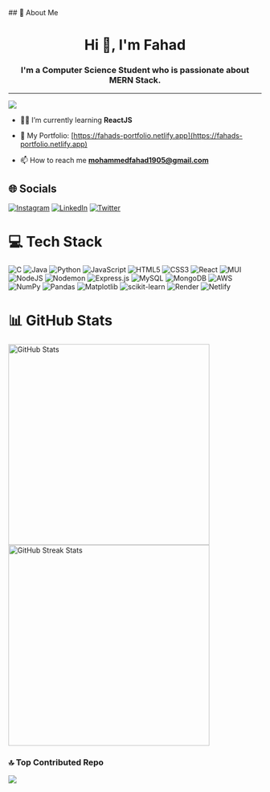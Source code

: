 
<div>
## 💫 About Me
<h1 align="center">Hi 👋, I'm Fahad</h1>
<h3 align="center">I'm a Computer Science Student who is passionate about MERN Stack.</h3>

---
[![](https://visitcount.itsvg.in/api?id=fahad1722&icon=5&color=0)](https://visitcount.itsvg.in)
- 👨‍💻 I’m currently learning **ReactJS**

- 🔭 My Portfolio: [https://fahads-portfolio.netlify.app](https://fahads-portfolio.netlify.app)

- 📫 How to reach me **mohammedfahad1905@gmail.com**

## 🌐 Socials
[![Instagram](https://img.shields.io/badge/Instagram-%23E4405F.svg?logo=Instagram&logoColor=white)](https://instagram.com/fahad177__) [![LinkedIn](https://img.shields.io/badge/LinkedIn-%230077B5.svg?logo=linkedin&logoColor=white)](https://linkedin.com/in/fahad177) [![Twitter](https://img.shields.io/badge/Twitter-%231DA1F2.svg?logo=Twitter&logoColor=white)](https://twitter.com/fahad177__) 

# 💻 Tech Stack
![C](https://img.shields.io/badge/c-%2300599C.svg?style=for-the-badge&logo=c&logoColor=white) ![Java](https://img.shields.io/badge/java-%23ED8B00.svg?style=for-the-badge&logo=openjdk&logoColor=white) ![Python](https://img.shields.io/badge/python-3670A0?style=for-the-badge&logo=python&logoColor=ffdd54) ![JavaScript](https://img.shields.io/badge/javascript-%23323330.svg?style=for-the-badge&logo=javascript&logoColor=%23F7DF1E) ![HTML5](https://img.shields.io/badge/html5-%23E34F26.svg?style=for-the-badge&logo=html5&logoColor=white) ![CSS3](https://img.shields.io/badge/css3-%231572B6.svg?style=for-the-badge&logo=css3&logoColor=white) ![React](https://img.shields.io/badge/react-%2320232a.svg?style=for-the-badge&logo=react&logoColor=%2361DAFB) ![MUI](https://img.shields.io/badge/MUI-%230081CB.svg?style=for-the-badge&logo=mui&logoColor=white) ![NodeJS](https://img.shields.io/badge/node.js-6DA55F?style=for-the-badge&logo=node.js&logoColor=white) ![Nodemon](https://img.shields.io/badge/NODEMON-%23323330.svg?style=for-the-badge&logo=nodemon&logoColor=%BBDEAD) ![Express.js](https://img.shields.io/badge/express.js-%23404d59.svg?style=for-the-badge&logo=express&logoColor=%2361DAFB) ![MySQL](https://img.shields.io/badge/mysql-%2300000f.svg?style=for-the-badge&logo=mysql&logoColor=white) ![MongoDB](https://img.shields.io/badge/MongoDB-%234ea94b.svg?style=for-the-badge&logo=mongodb&logoColor=white) ![AWS](https://img.shields.io/badge/AWS-%23FF9900.svg?style=for-the-badge&logo=amazon-aws&logoColor=white) ![NumPy](https://img.shields.io/badge/numpy-%23013243.svg?style=for-the-badge&logo=numpy&logoColor=white) ![Pandas](https://img.shields.io/badge/pandas-%23150458.svg?style=for-the-badge&logo=pandas&logoColor=white) ![Matplotlib](https://img.shields.io/badge/Matplotlib-%23ffffff.svg?style=for-the-badge&logo=Matplotlib&logoColor=black) ![scikit-learn](https://img.shields.io/badge/scikit--learn-%23F7931E.svg?style=for-the-badge&logo=scikit-learn&logoColor=white) ![Render](https://img.shields.io/badge/Render-%46E3B7.svg?style=for-the-badge&logo=render&logoColor=white) ![Netlify](https://img.shields.io/badge/netlify-%23000000.svg?style=for-the-badge&logo=netlify&logoColor=#00C7B7)

# 📊 GitHub Stats
<div>
    <img src="https://github-readme-stats.vercel.app/api?username=fahad1722&theme=dark&hide_border=false&include_all_commits=false&count_private=false" alt="GitHub Stats" style="width: 400px">
    <img src="https://github-readme-streak-stats.herokuapp.com/?user=fahad1722&theme=dark&hide_border=false" alt="GitHub Streak Stats" style="width: 400px;">
</div>


### 🔝 Top Contributed Repo
![](https://github-contributor-stats.vercel.app/api?username=fahad1722&limit=5&theme=dark&combine_all_yearly_contributions=true)

</div>
